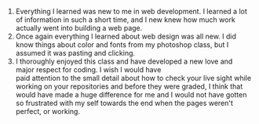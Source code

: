 1.  Everything I learned was new to me in web development.  I learned a lot of information in such a short time,
    and I new knew how much work actually went into building a web page.
2.  Once again everything I learned about web design was all new. I did know things about color and fonts from
    my photoshop class, but I assumed it was pasting and clicking.  
3.  I thoroughly enjoyed this class and have developed a new love and major respect for coding.  I wish I would have          
    paid attention to the small detail about how to check your live sight while working on your repositories and before they were graded, I think  that would have made a huge difference for me and I would not have gotten so frustrated with my self towards the end when the pages weren't perfect, or working.
